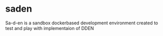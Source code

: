 # saden
Sa-d-en is a sandbox dockerbased development environment created to test and play with implementaion of DDEN
